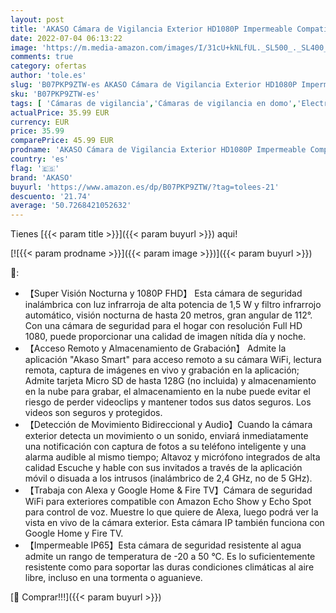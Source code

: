 ```yaml
---
layout: post
title: 'AKASO Cámara de Vigilancia Exterior HD1080P Impermeable Compatible con Alexa Google Home Fire TV Cámara IP WiFi de Seguridad Audio Bidireccional Detección de Movimiento Visión Nocturna B60'
date: 2022-07-04 06:13:22
image: 'https://m.media-amazon.com/images/I/31cU+kNLfUL._SL500_._SL400_.jpg'
comments: true
category: ofertas
author: 'tole.es'
slug: 'B07PKP9ZTW-es AKASO Cámara de Vigilancia Exterior HD1080P Impermeable...'
sku: 'B07PKP9ZTW-es'
tags: [ 'Cámaras de vigilancia','Cámaras de vigilancia en domo','Electrónica','Fotografía y videocámaras','akaso','alexa','google','home','🇪🇸', ]
actualPrice: 35.99 EUR
currency: EUR
price: 35.99
comparePrice: 45.99 EUR
prodname: 'AKASO Cámara de Vigilancia Exterior HD1080P Impermeable Compatible con Alexa Google Home Fire TV Cámara IP WiFi de Seguridad Audio Bidireccional Detección de Movimiento Visión Nocturna B60'
country: 'es'
flag: '🇪🇸'
brand: 'AKASO'
buyurl: 'https://www.amazon.es/dp/B07PKP9ZTW/?tag=tolees-21'
descuento: '21.74'
average: '50.7268421052632'
---
```


Tienes [{{< param title >}}]({{< param buyurl >}}) aqui!

[![{{< param prodname >}}]({{< param image >}})]({{< param buyurl >}})

🔎:

- 【Super Visión Nocturna y 1080P FHD】 Esta cámara de seguridad inalámbrica con luz infrarroja de alta potencia de 1,5 W y filtro infrarrojo automático, visión nocturna de hasta 20 metros, gran angular de 112°. Con una cámara de seguridad para el hogar con resolución Full HD 1080, puede proporcionar una calidad de imagen nítida día y noche.
- 【Acceso Remoto y Almacenamiento de Grabación】 Admite la aplicación "Akaso Smart" para acceso remoto a su cámara WiFi, lectura remota, captura de imágenes en vivo y grabación en la aplicación; Admite tarjeta Micro SD de hasta 128G (no incluida) y almacenamiento en la nube para grabar, el almacenamiento en la nube puede evitar el riesgo de perder videoclips y mantener todos sus datos seguros. Los videos son seguros y protegidos.
- 【Detección de Movimiento Bidireccional y Audio】Cuando la cámara exterior detecta un movimiento o un sonido, enviará inmediatamente una notificación con captura de fotos a su teléfono inteligente y una alarma audible al mismo tiempo; Altavoz y micrófono integrados de alta calidad Escuche y hable con sus invitados a través de la aplicación móvil o disuada a los intrusos (inalámbrico de 2,4 GHz, no de 5 GHz).
- 【Trabaja con Alexa y Google Home & Fire TV】Cámara de seguridad WiFi para exteriores compatible con Amazon Echo Show y Echo Spot para control de voz. Muestre lo que quiere de Alexa, luego podrá ver la vista en vivo de la cámara exterior. Esta cámara IP también funciona con Google Home y Fire TV.
- 【Impermeable IP65】Esta cámara de seguridad resistente al agua admite un rango de temperatura de -20 a 50 °C. Es lo suficientemente resistente como para soportar las duras condiciones climáticas al aire libre, incluso en una tormenta o aguanieve.

[🛒 Comprar!!!]({{< param buyurl >}})
